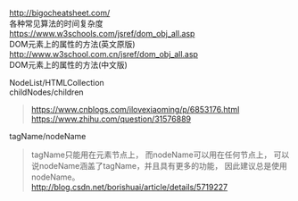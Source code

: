 http://bigocheatsheet.com/  
各种常见算法的时间复杂度  
https://www.w3schools.com/jsref/dom_obj_all.asp  
DOM元素上的属性的方法(英文原版)   
http://www.w3school.com.cn/jsref/dom_obj_all.asp  
DOM元素上的属性的方法(中文版)    

NodeList/HTMLCollection  
childNodes/children
> https://www.cnblogs.com/ilovexiaoming/p/6853176.html  
https://www.zhihu.com/question/31576889  

tagName/nodeName  
> tagName只能用在元素节点上，
而nodeName可以用在任何节点上，
可以说nodeName涵盖了tagName，并且具有更多的功能，
因此建议总是使用nodeName。    
http://blog.csdn.net/borishuai/article/details/5719227  


